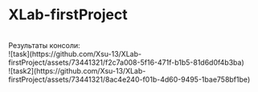 # XLab-firstProject
<br/>
Результаты консоли:
<br/>
![task](https://github.com/Xsu-13/XLab-firstProject/assets/73441321/f2c7a008-5f16-471f-b1b5-81d6d0f4b3ba)
<br/>
![task2](https://github.com/Xsu-13/XLab-firstProject/assets/73441321/8ac4e240-f01b-4d60-9495-1bae758bf1be)
